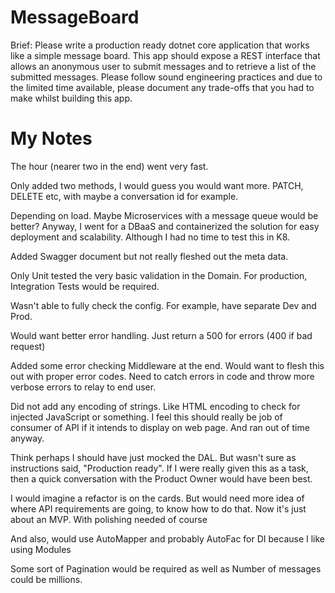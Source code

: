 # MessageBoard

Brief: Please write a production ready dotnet core application that works like a simple message board. This app should expose a REST interface that allows an anonymous user to submit messages and to retrieve a list of the submitted messages. Please follow sound engineering practices and due to the limited time available, please document any trade-offs that you had to make whilst building this app.

# My Notes
The hour (nearer two in the end) went very fast.

Only added two methods, I would guess you would want more. PATCH, DELETE etc, with maybe a conversation id for example.

Depending on load. Maybe Microservices with a message queue would be better? Anyway, I went for a DBaaS and containerized the solution for easy deployment and scalability. Although I had no time to test this in K8.

Added Swagger document but not really fleshed out the meta data.

Only Unit tested the very basic validation in the Domain. For production, Integration Tests would be required.

Wasn't able to fully check the config. For example, have separate Dev and Prod.

Would want better error handling. Just return a 500 for errors (400 if bad request)

Added some error checking Middleware at the end. Would want to flesh this out with proper error codes. Need to catch errors in code and throw more verbose errors to relay to end user.

Did not add any encoding of strings. Like HTML encoding to check for injected JavaScript or something. I feel this should really be job of consumer of API if it intends to display on web page. And ran out of time anyway.

Think perhaps I should have just mocked the DAL. But wasn't sure as instructions said, "Production ready". If I were really given this as a task, then a quick conversation with the Product Owner would have been best.

I would imagine a refactor is on the cards. But would need more idea of where API requirements are going, to know how to do that. Now it's just about an MVP. With polishing needed of course

And also, would use AutoMapper and probably AutoFac for DI because I like using Modules

Some sort of Pagination would be required as well as Number of messages could be millions.


